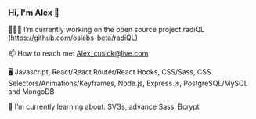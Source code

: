 ### Hi, I'm Alex 👋

<!--
- 🌱 I’m currently learning ...
- 👯 I’m looking to collaborate on ...
- 🤔 I’m looking for help with ...
- 💬 Ask me about ...
- 😄 Pronouns: ...
- ⚡ Fun fact: ...
-->
👨🏻‍💻 I’m currently working on the open source project radiQL (https://github.com/oslabs-beta/radiQL)

📫 How to reach me: Alex_cusick@live.com

🖥️ Javascript, React/React Router/React Hooks, CSS/Sass, CSS Selectors/Animations/Keyframes, Node.js, Express.js, PostgreSQL/MySQL and MongoDB

🌱 I’m currently learning about: SVGs, advance Sass, Bcrypt
